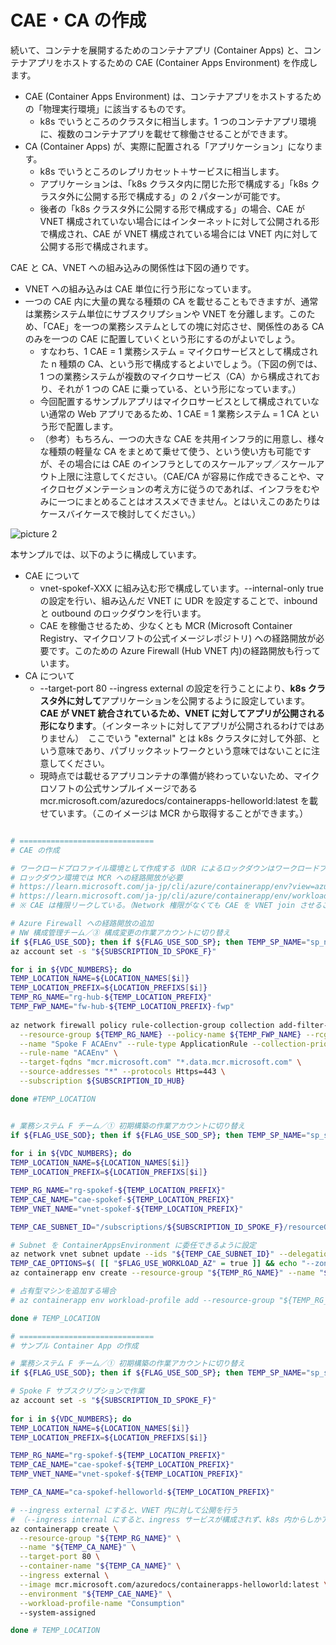 # CAE・CA の作成

続いて、コンテナを展開するためのコンテナアプリ (Container Apps) と、コンテナアプリをホストするための CAE (Container Apps Environment) を作成します。

- CAE (Container Apps Environment) は、コンテナアプリをホストするための「物理実行環境」に該当するものです。
  - k8s でいうところのクラスタに相当します。1 つのコンテナアプリ環境に、複数のコンテナアプリを載せて稼働させることができます。
- CA (Container Apps) が、実際に配置される「アプリケーション」になります。
  - k8s でいうところのレプリカセット＋サービスに相当します。
  - アプリケーションは、「k8s クラスタ内に閉じた形で構成する」「k8s クラスタ外に公開する形で構成する」の 2 パターンが可能です。
  - 後者の「k8s クラスタ外に公開する形で構成する」の場合、CAE が VNET 構成されていない場合にはインターネットに対して公開される形で構成され、CAE が VNET 構成されている場合には VNET 内に対して公開する形で構成されます。

CAE と CA、VNET への組み込みの関係性は下図の通りです。

- VNET への組み込みは CAE 単位に行う形になっています。
- 一つの CAE 内に大量の異なる種類の CA を載せることもできますが、通常は業務システム単位にサブスクリプションや VNET を分離します。このため、「CAE」を一つの業務システムとしての塊に対応させ、関係性のある CA のみを一つの CAE に配置していくという形にするのがよいでしょう。
  - すなわち、1 CAE = 1 業務システム = マイクロサービスとして構成された n 種類の CA、という形で構成するとよいでしょう。（下図の例では、1 つの業務システムが複数のマイクロサービス（CA）から構成されており、それが 1 つの CAE に乗っている、という形になっています。）
  - 今回配置するサンプルアプリはマイクロサービスとして構成されていない通常の Web アプリであるため、1 CAE = 1 業務システム = 1 CA という形で配置します。
  - （参考）もちろん、一つの大きな CAE を共用インフラ的に用意し、様々な種類の軽量な CA をまとめて乗せて使う、という使い方も可能ですが、その場合には CAE のインフラとしてのスケールアップ／スケールアウト上限に注意してください。（CAE/CA が容易に作成できることや、マイクロセグメンテーションの考え方に従うのであれば、インフラをむやみに一つにまとめることはオススメできません。とはいえこのあたりはケースバイケースで検討してください。）

![picture 2](./images/2c967462e3b7c7584359c4f2e256a70aa339cd87bd928d1d6e105daf4ae363d7.png) 

本サンプルでは、以下のように構成しています。

- CAE について
  - vnet-spokef-XXX に組み込む形で構成しています。--internal-only true の設定を行い、組み込んだ VNET に UDR を設定することで、inbound と outbound のロックダウンを行います。
  - CAE を稼働させるため、少なくとも MCR (Microsoft Container Registry、マイクロソフトの公式イメージレポジトリ) への経路開放が必要です。このための Azure Firewall (Hub VNET 内)の経路開放も行っています。
- CA について
  - --target-port 80 --ingress external の設定を行うことにより、**k8s クラスタ外に対して**アプリケーションを公開するように設定しています。**CAE が VNET 統合されているため、VNET に対してアプリが公開される形になります**。（インターネットに対してアプリが公開されるわけではありません）　ここでいう "external" とは k8s クラスタに対して外部、という意味であり、パブリックネットワークという意味ではないことに注意してください。
  - 現時点では載せるアプリコンテナの準備が終わっていないため、マイクロソフトの公式サンプルイメージである mcr.microsoft.com/azuredocs/containerapps-helloworld:latest を載せています。（このイメージは MCR から取得することができます。）

```bash

# ==============================
# CAE の作成

# ワークロードプロファイル環境として作成する（UDR によるロックダウンはワークロードプロファイル環境でのみ可能）
# ロックダウン環境では MCR への経路開放が必要
# https://learn.microsoft.com/ja-jp/cli/azure/containerapp/env?view=azure-cli-latest#az-containerapp-env-create
# https://learn.microsoft.com/ja-jp/cli/azure/containerapp/env/workload-profile?view=azure-cli-latest
# ※ CAE は権限リークしている。（Network 権限がなくても CAE を VNET join させることができてしまう。）

# Azure Firewall への経路開放の追加
# NW 構成管理チーム／③ 構成変更の作業アカウントに切り替え
if ${FLAG_USE_SOD}; then if ${FLAG_USE_SOD_SP}; then TEMP_SP_NAME="sp_nw_change"; az login --service-principal --username ${SP_APP_IDS[${TEMP_SP_NAME}]} --password "${SP_PWDS[${TEMP_SP_NAME}]}" --tenant ${PRIMARY_DOMAIN_NAME} --allow-no-subscriptions; else az account clear; az login -u "user_nw_change@${PRIMARY_DOMAIN_NAME}" -p "${ADMIN_PASSWORD}"; fi; fi
az account set -s "${SUBSCRIPTION_ID_SPOKE_F}"

for i in ${VDC_NUMBERS}; do
TEMP_LOCATION_NAME=${LOCATION_NAMES[$i]}
TEMP_LOCATION_PREFIX=${LOCATION_PREFIXS[$i]}
TEMP_RG_NAME="rg-hub-${TEMP_LOCATION_PREFIX}"
TEMP_FWP_NAME="fw-hub-${TEMP_LOCATION_PREFIX}-fwp"
  
az network firewall policy rule-collection-group collection add-filter-collection \
  --resource-group ${TEMP_RG_NAME} --policy-name ${TEMP_FWP_NAME} --rcg-name "DefaultApplicationRuleCollectionGroup" \
  --name "Spoke F ACAEnv" --rule-type ApplicationRule --collection-priority 50600 --action Allow \
  --rule-name "ACAEnv" \
  --target-fqdns "mcr.microsoft.com" "*.data.mcr.microsoft.com" \
  --source-addresses "*" --protocols Https=443 \
  --subscription ${SUBSCRIPTION_ID_HUB}

done #TEMP_LOCATION


# 業務システム F チーム／① 初期構築の作業アカウントに切り替え
if ${FLAG_USE_SOD}; then if ${FLAG_USE_SOD_SP}; then TEMP_SP_NAME="sp_spokef_dev"; az login --service-principal --username ${SP_APP_IDS[${TEMP_SP_NAME}]} --password "${SP_PWDS[${TEMP_SP_NAME}]}" --tenant ${PRIMARY_DOMAIN_NAME} --allow-no-subscriptions; else az account clear; az login -u "user_spokef_dev@${PRIMARY_DOMAIN_NAME}" -p "${ADMIN_PASSWORD}"; fi; fi
 
for i in ${VDC_NUMBERS}; do
TEMP_LOCATION_NAME=${LOCATION_NAMES[$i]}
TEMP_LOCATION_PREFIX=${LOCATION_PREFIXS[$i]}

TEMP_RG_NAME="rg-spokef-${TEMP_LOCATION_PREFIX}"
TEMP_CAE_NAME="cae-spokef-${TEMP_LOCATION_PREFIX}"
TEMP_VNET_NAME="vnet-spokef-${TEMP_LOCATION_PREFIX}"

TEMP_CAE_SUBNET_ID="/subscriptions/${SUBSCRIPTION_ID_SPOKE_F}/resourceGroups/${TEMP_RG_NAME}/providers/Microsoft.Network/virtualNetworks/${TEMP_VNET_NAME}/subnets/ContainerAppsSubnet"

# Subnet を ContainerAppsEnvironment に委任できるように設定
az network vnet subnet update --ids "${TEMP_CAE_SUBNET_ID}" --delegations "Microsoft.App/environments"
TEMP_CAE_OPTIONS=$( [[ "$FLAG_USE_WORKLOAD_AZ" = true ]] && echo "--zone-redundant" || echo "" )
az containerapp env create --resource-group "${TEMP_RG_NAME}" --name "${TEMP_CAE_NAME}" --location ${TEMP_LOCATION_NAME} --infrastructure-subnet-resource-id "${TEMP_CAE_SUBNET_ID}" --internal-only true --logs-destination azure-monitor --enable-workload-profiles $TEMP_CAE_OPTIONS

# 占有型マシンを追加する場合
# az containerapp env workload-profile add --resource-group "${TEMP_RG_NAME}" --name "${TEMP_CAE_NAME}" --workload-profile-name "wp-d4" --max-nodes 1 --min-nodes 1 --workload-profile-type "D4"

done # TEMP_LOCATION

# ==============================
# サンプル Container App の作成

# 業務システム F チーム／① 初期構築の作業アカウントに切り替え
if ${FLAG_USE_SOD}; then if ${FLAG_USE_SOD_SP}; then TEMP_SP_NAME="sp_spokef_dev"; az login --service-principal --username ${SP_APP_IDS[${TEMP_SP_NAME}]} --password "${SP_PWDS[${TEMP_SP_NAME}]}" --tenant ${PRIMARY_DOMAIN_NAME} --allow-no-subscriptions; else az account clear; az login -u "user_spokef_dev@${PRIMARY_DOMAIN_NAME}" -p "${ADMIN_PASSWORD}"; fi; fi

# Spoke F サブスクリプションで作業
az account set -s "${SUBSCRIPTION_ID_SPOKE_F}"
 
for i in ${VDC_NUMBERS}; do
TEMP_LOCATION_NAME=${LOCATION_NAMES[$i]}
TEMP_LOCATION_PREFIX=${LOCATION_PREFIXS[$i]}

TEMP_RG_NAME="rg-spokef-${TEMP_LOCATION_PREFIX}"
TEMP_CAE_NAME="cae-spokef-${TEMP_LOCATION_PREFIX}"
TEMP_VNET_NAME="vnet-spokef-${TEMP_LOCATION_PREFIX}"

TEMP_CA_NAME="ca-spokef-helloworld-${TEMP_LOCATION_PREFIX}"

# --ingress external にすると、VNET 内に対して公開を行う
# （--ingress internal にすると、ingress サービスが構成されず、k8s 内からしかアクセスできなくなる）
az containerapp create \
  --resource-group "${TEMP_RG_NAME}" \
  --name "${TEMP_CA_NAME}" \
  --target-port 80 \
  --container-name "${TEMP_CA_NAME}" \
  --ingress external \
  --image mcr.microsoft.com/azuredocs/containerapps-helloworld:latest \
  --environment "${TEMP_CAE_NAME}" \
  --workload-profile-name "Consumption"
  --system-assigned

done # TEMP_LOCATION

```
